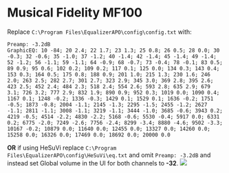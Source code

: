 # Musical Fidelity MF100
Replace `C:\Program Files\EqualizerAPO\config\config.txt` with:
```
Preamp: -3.2dB
GraphicEQ: 10 -84; 20 2.4; 22 1.7; 23 1.3; 25 0.8; 26 0.5; 28 0.0; 30 -0.3; 32 -0.6; 35 -1.0; 37 -1.2; 40 -1.4; 42 -1.4; 45 -1.4; 49 -1.4; 52 -1.2; 56 -1.1; 59 -1.1; 64 -0.9; 68 -0.7; 73 -0.4; 78 -0.1; 83 0.5; 89 0.9; 95 0.6; 102 0.2; 109 0.2; 117 0.1; 125 0.0; 134 0.3; 143 0.4; 153 0.3; 164 0.5; 175 0.8; 188 0.9; 201 1.0; 215 1.3; 230 1.6; 246 2.0; 263 2.5; 282 2.7; 301 2.7; 323 2.9; 345 3.0; 369 2.8; 395 2.6; 423 2.5; 452 2.4; 484 2.3; 518 2.4; 554 2.6; 593 2.8; 635 2.9; 679 3.1; 726 3.2; 777 2.9; 832 1.9; 890 0.9; 952 0.3; 1019 0.0; 1090 0.4; 1167 0.1; 1248 -0.2; 1336 -0.3; 1429 0.1; 1529 0.1; 1636 -0.2; 1751 -0.5; 1873 -0.8; 2004 -1.1; 2145 -1.3; 2295 -1.5; 2455 -1.2; 2627 -1.1; 2811 -1.1; 3008 -1.1; 3219 -1.1; 3444 -1.0; 3685 -0.6; 3943 0.2; 4219 -0.5; 4514 -2.2; 4830 -2.2; 5168 -0.6; 5530 -0.4; 5917 0.0; 6331 0.2; 6775 -2.0; 7249 -2.6; 7756 -2.4; 8299 -3.4; 8880 -4.6; 9502 -3.3; 10167 -0.2; 10879 0.0; 11640 0.0; 12455 0.0; 13327 0.0; 14260 0.0; 15258 0.0; 16326 0.0; 17469 0.0; 18692 0.0; 20000 0.0
```
**OR** if using HeSuVi replace `C:\Program Files\EqualizerAPO\config\HeSuVi\eq.txt` and omit `Preamp: -3.2dB` and instead set Global volume in the UI for both channels to **-32**.
![](https://raw.githubusercontent.com/jaakkopasanen/AutoEq/master/results/SBAF-Serious/innerfidelity/onear/Musical%20Fidelity%20MF100/Musical%20Fidelity%20MF100.png)